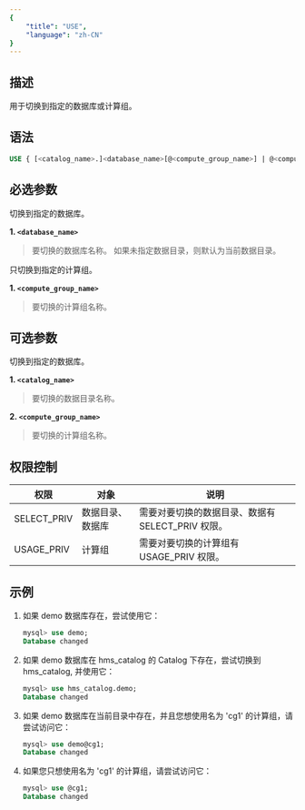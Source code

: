 ```yaml
---
{
    "title": "USE",
    "language": "zh-CN"
}
---
```


<!--
Licensed to the Apache Software Foundation (ASF) under one
or more contributor license agreements.  See the NOTICE file
distributed with this work for additional information
regarding copyright ownership.  The ASF licenses this file
to you under the Apache License, Version 2.0 (the
"License"); you may not use this file except in compliance
with the License.  You may obtain a copy of the License at

  http://www.apache.org/licenses/LICENSE-2.0

Unless required by applicable law or agreed to in writing,
software distributed under the License is distributed on an
"AS IS" BASIS, WITHOUT WARRANTIES OR CONDITIONS OF ANY
KIND, either express or implied.  See the License for the
specific language governing permissions and limitations
under the License.
-->

## 描述

用于切换到指定的数据库或计算组。

## 语法

```SQL
USE { [<catalog_name>.]<database_name>[@<compute_group_name>] | @<compute_group_name> }
```

## 必选参数

切换到指定的数据库。

   **1. `<database_name>`**
   > 要切换的数据库名称。
   > 如果未指定数据目录，则默认为当前数据目录。

只切换到指定的计算组。

   **1. `<compute_group_name>`**
   > 要切换的计算组名称。

## 可选参数

切换到指定的数据库。

   **1. `<catalog_name>`**
   > 要切换的数据目录名称。
   
   **2. `<compute_group_name>`**
   > 要切换的计算组名称。

## 权限控制

| 权限          | 对象       | 说明                              |
|-------------|----------|---------------------------------|
| SELECT_PRIV | 数据目录、数据库 | 需要对要切换的数据目录、数据有 SELECT_PRIV 权限。 |
| USAGE_PRIV  | 计算组      | 需要对要切换的计算组有 USAGE_PRIV 权限。     |


## 示例

1. 如果 demo 数据库存在，尝试使用它：

   ```sql
   mysql> use demo;
   Database changed
   ```

2. 如果 demo 数据库在 hms_catalog 的 Catalog 下存在，尝试切换到 hms_catalog, 并使用它：

    ```sql
    mysql> use hms_catalog.demo;
    Database changed
    ```
3. 如果 demo 数据库在当前目录中存在，并且您想使用名为 'cg1' 的计算组，请尝试访问它：

    ```sql
    mysql> use demo@cg1;
    Database changed
    ```

4. 如果您只想使用名为 'cg1' 的计算组，请尝试访问它：

    ```sql
    mysql> use @cg1;
    Database changed
    ```